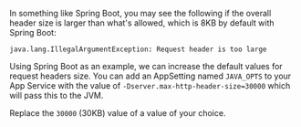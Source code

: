 In something like Spring Boot, you may see the following if the overall header size is larger than what's allowed, which is 8KB by default with Spring Boot:

``` 
java.lang.IllegalArgumentException: Request header is too large
```

Using Spring Boot as an example, we can increase the default values for request headers size. You can add an AppSetting named `JAVA_OPTS` to your App Service with the value of `-Dserver.max-http-header-size=30000` which will pass this to the JVM.

Replace the `30000` (30KB) value of a value of your choice.